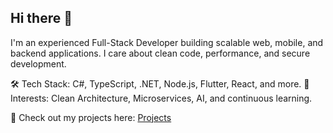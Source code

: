 ## Hi there 👋

I'm an experienced Full-Stack Developer building scalable web, mobile, and backend applications. I care about clean code, performance, and secure development.

🛠️ Tech Stack: C#, TypeScript, .NET, Node.js, Flutter, React, and more.
📌 Interests: Clean Architecture, Microservices, AI, and continuous learning.

🚀 Check out my projects here: [Projects](https://github.com/yalcinhayyam/projects)


<!-- 🚀 Check out my projects here: [Projects](https://github.com/yalcinhayyam?tab=repositories) -->





<!--
**yalcinhayyam/yalcinhayyam** is a ✨ _special_ ✨ repository because its `README.md` (this file) appears on your GitHub profile.

Here are some ideas to get you started:

- 🔭 I’m currently working on ...
- 🌱 I’m currently learning ...
- 👯 I’m looking to collaborate on ...
- 🤔 I’m looking for help with ...
- 💬 Ask me about ...
- 📫 How to reach me: ...
- 😄 Pronouns: ...
- ⚡ Fun fact: ...
-->
